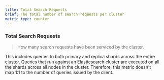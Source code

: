 ```yaml
---
title: Total Search Requests
brief: The total number of search requests per cluster
metric_type: counter
---
```

### Total Search Requests

> How many search requests have been serviced by the cluster.

This includes queries to both primary and replica shards across the entire cluster. Queries that run against an Elasticsearch cluster are executed on all the shards across all nodes in the cluster. Therefore, this metric doesn't map 1:1 to the number of queries issued by the client.
